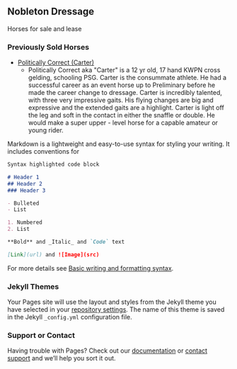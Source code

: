 ## Nobleton Dressage

Horses for sale and lease

### Previously Sold Horses

- [Politically Correct (Carter)](https://www.youtube.com/watch?v=G7iF3b9kshU)
  - Politically Correct aka "Carter" is a 12 yr old, 17 hand KWPN cross gelding, schooling PSG. Carter is the consummate athlete. He had a successful career as an event horse up to Preliminary before he made the career change to dressage. Carter is incredibly talented, with three very impressive gaits. His flying changes are big and expressive and the extended gaits are a highlight. Carter is light off the leg and soft in the contact in either the snaffle or         double. He would make a super upper - level horse for a capable amateur or young rider. 


Markdown is a lightweight and easy-to-use syntax for styling your writing. It includes conventions for

```markdown
Syntax highlighted code block

# Header 1
## Header 2
### Header 3

- Bulleted
- List

1. Numbered
2. List

**Bold** and _Italic_ and `Code` text

[Link](url) and ![Image](src)
```

For more details see [Basic writing and formatting syntax](https://docs.github.com/en/github/writing-on-github/getting-started-with-writing-and-formatting-on-github/basic-writing-and-formatting-syntax).

### Jekyll Themes

Your Pages site will use the layout and styles from the Jekyll theme you have selected in your [repository settings](https://github.com/nobletondressage/github.io/settings/pages). The name of this theme is saved in the Jekyll `_config.yml` configuration file.

### Support or Contact

Having trouble with Pages? Check out our [documentation](https://docs.github.com/categories/github-pages-basics/) or [contact support](https://support.github.com/contact) and we’ll help you sort it out.

